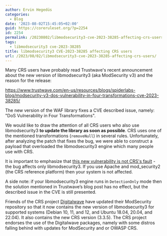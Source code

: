 ```yaml
---
author: Ervin Hegedüs
categories:
  - Blog
date: '2023-08-02T15:45:05+02:00'
guid: https://coreruleset.org/?p=2254
id: 2254
permalink: /20230802/libmodsecurity3-cve-2023-38285-affecting-crs-users/
tags:
  - libmodsecurity3 cve-2023-38285
title: libmodsecurity3 CVE-2023-38285 affecting CRS users
url: /2023/08/02/libmodsecurity3-cve-2023-38285-affecting-crs-users/
---
```



Many CRS users have probably read Trustwave's recent announcement about the new version of libmodsecurity3 (aka ModSecurity v3) and the reason for the release:

<https://www.trustwave.com/en-us/resources/blogs/spiderlabs-blog/modsecurity-v3-dos-vulnerability-in-four-transformations-cve-2023-38285/>

The new version of the WAF library fixes a CVE described issue, namely: "DoS Vulnerability in Four Transformations".

We would like to draw the attention of all CRS users who also use libmodsecurity3 **to update the library as soon as possible**. CRS uses one of the mentioned transformations (`removeNull`) in several rules. Unfortunately, after analyzing the patch that fixes the bug, we were able to construct a payload that overloaded the libmodsecurity3 engine which many people use with CRS.

It is important to emphasize that <u>this new vulnerability is not CRS's fault</u> - the bug affects only libmodsecurity3. If you use Apache and mod\_security2 (the CRS reference platform) then your system is not affected.

A side note: if your libmodsecurity3 engine runs in `DetectionOnly` mode then the solution mentioned in Trustwave’s blog post has no effect, but the described issue in the CVE is still presented.

Friends of the CRS project [Digitalwave](https://modsecurity.digitalwave.hu/) have updated their ModSecurity repository so that it now contains the new version of libmodsecurity3 for supported systems (Debian 10, 11, and 12, and Ubuntu 18.04, 20.04, and 22.04). It also contains the new CRS version (3.3.5). The CRS project endorses the use of the Digitalwave packages, namely with some distros falling behind with updates for ModSecurity and or OWASP CRS.